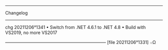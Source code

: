 ﻿
   *********
   Changelog
   *********


   chg 20211206°1341
   • Switch from .NET 4.6.1 to .NET 4.8
   • Build with VS2019, no more VS2017



   ———————————————————————
   [file 20211206°1331] ܀Ω

